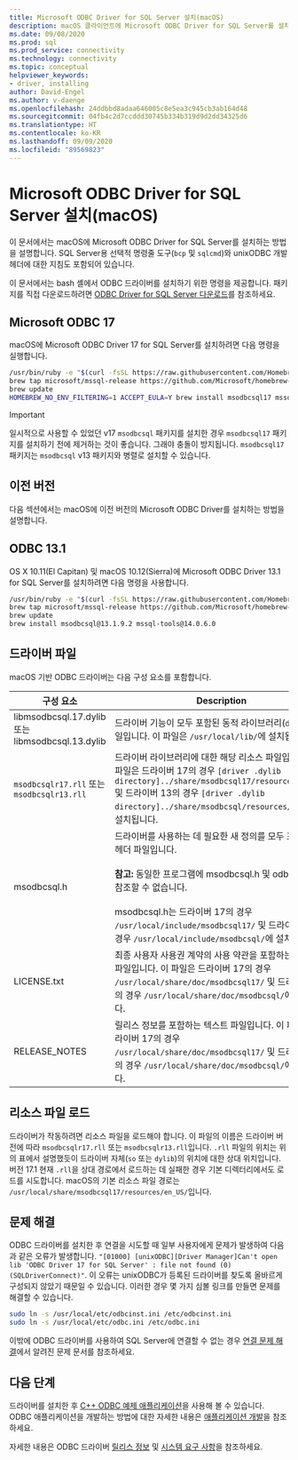 ```yaml
---
title: Microsoft ODBC Driver for SQL Server 설치(macOS)
description: macOS 클라이언트에 Microsoft ODBC Driver for SQL Server를 설치하여 데이터베이스 연결을 사용하도록 설정하는 방법을 알아봅니다.
ms.date: 09/08/2020
ms.prod: sql
ms.prod_service: connectivity
ms.technology: connectivity
ms.topic: conceptual
helpviewer_keywords:
- driver, installing
author: David-Engel
ms.author: v-daenge
ms.openlocfilehash: 24ddbbd8adaa646005c8e5ea3c945cb3ab164d48
ms.sourcegitcommit: 04fb4c2d7ccddd30745b334b319d9d2dd34325d6
ms.translationtype: HT
ms.contentlocale: ko-KR
ms.lasthandoff: 09/09/2020
ms.locfileid: "89569823"
---
```

# <a name="install-the-microsoft-odbc-driver-for-sql-server-macos"></a>Microsoft ODBC Driver for SQL Server 설치(macOS)

이 문서에서는 macOS에 Microsoft ODBC Driver for SQL Server를 설치하는 방법을 설명합니다. SQL Server용 선택적 명령줄 도구(`bcp` 및 `sqlcmd`)와 unixODBC 개발 헤더에 대한 지침도 포함되어 있습니다.

이 문서에서는 bash 셸에서 ODBC 드라이버를 설치하기 위한 명령을 제공합니다. 패키지를 직접 다운로드하려면 [ODBC Driver for SQL Server 다운로드](../download-odbc-driver-for-sql-server.md)를 참조하세요.

## <a name="microsoft-odbc-17"></a>Microsoft ODBC 17

macOS에 Microsoft ODBC Driver 17 for SQL Server를 설치하려면 다음 명령을 실행합니다.

```bash
/usr/bin/ruby -e "$(curl -fsSL https://raw.githubusercontent.com/Homebrew/install/master/install)"
brew tap microsoft/mssql-release https://github.com/Microsoft/homebrew-mssql-release
brew update
HOMEBREW_NO_ENV_FILTERING=1 ACCEPT_EULA=Y brew install msodbcsql17 mssql-tools
```

> [!IMPORTANT]
> 일시적으로 사용할 수 있었던 v17 `msodbcsql` 패키지를 설치한 경우 `msodbcsql17` 패키지를 설치하기 전에 제거하는 것이 좋습니다. 그래야 충돌이 방지됩니다. `msodbcsql17` 패키지는 `msodbcsql` v13 패키지와 병렬로 설치할 수 있습니다.

## <a name="previous-versions"></a>이전 버전

다음 섹션에서는 macOS에 이전 버전의 Microsoft ODBC Driver를 설치하는 방법을 설명합니다.

## <a name="odbc-131"></a><a id="13.1"></a> ODBC 13.1

OS X 10.11(El Capitan) 및 macOS 10.12(Sierra)에 Microsoft ODBC Driver 13.1 for SQL Server를 설치하려면 다음 명령을 사용합니다.

```bash
/usr/bin/ruby -e "$(curl -fsSL https://raw.githubusercontent.com/Homebrew/install/master/install)"
brew tap microsoft/mssql-release https://github.com/Microsoft/homebrew-mssql-release
brew update
brew install msodbcsql@13.1.9.2 mssql-tools@14.0.6.0
```

## <a name="driver-files"></a>드라이버 파일

macOS 기반 ODBC 드라이버는 다음 구성 요소를 포함합니다.

|구성 요소|Description|  
|---------------|-----------------|  
|libmsodbcsql.17.dylib 또는 libmsodbcsql.13.dylib|드라이버 기능이 모두 포함된 동적 라이브러리(`dylib`) 파일입니다. 이 파일은 `/usr/local/lib/`에 설치됩니다.|  
|`msodbcsqlr17.rll` 또는 `msodbcsqlr13.rll`|드라이버 라이브러리에 대한 해당 리소스 파일입니다. 이 파일은 드라이버 17의 경우 `[driver .dylib directory]../share/msodbcsql17/resources/en_US/` 및 드라이버 13의 경우 `[driver .dylib directory]../share/msodbcsql/resources/en_US/`에 설치됩니다. | 
|msodbcsql.h|드라이버를 사용하는 데 필요한 새 정의를 모두 포함하는 헤더 파일입니다.<br /><br /> **참고:**  동일한 프로그램에 msodbcsql.h 및 odbcss.h를 참조할 수 없습니다.<br /><br /> msodbcsql.h는 드라이버 17의 경우 `/usr/local/include/msodbcsql17/` 및 드라이버 13의 경우 `/usr/local/include/msodbcsql/`에 설치됩니다. |
|LICENSE.txt|최종 사용자 사용권 계약의 사용 약관을 포함하는 텍스트 파일입니다. 이 파일은 드라이버 17의 경우 `/usr/local/share/doc/msodbcsql17/` 및 드라이버 13의 경우 `/usr/local/share/doc/msodbcsql/`에 저장됩니다. |
|RELEASE_NOTES|릴리스 정보를 포함하는 텍스트 파일입니다. 이 파일은 드라이버 17의 경우 `/usr/local/share/doc/msodbcsql17/` 및 드라이버 13의 경우 `/usr/local/share/doc/msodbcsql/`에 저장됩니다. |

## <a name="resource-file-loading"></a>리소스 파일 로드

드라이버가 작동하려면 리소스 파일을 로드해야 합니다. 이 파일의 이름은 드라이버 버전에 따라 `msodbcsqlr17.rll` 또는 `msodbcsqlr13.rll`입니다. `.rll` 파일의 위치는 위의 표에서 설명했듯이 드라이버 자체(`so` 또는 `dylib`)의 위치에 대한 상대 위치입니다. 버전 17.1 현재 `.rll`을 상대 경로에서 로드하는 데 실패한 경우 기본 디렉터리에서도 로드를 시도합니다. macOS의 기본 리소스 파일 경로는 `/usr/local/share/msodbcsql17/resources/en_US/`입니다.

## <a name="troubleshooting"></a>문제 해결

ODBC 드라이버를 설치한 후 연결을 시도할 때 일부 사용자에게 문제가 발생하여 다음과 같은 오류가 발생합니다. `"[01000] [unixODBC][Driver Manager]Can't open lib 'ODBC Driver 17 for SQL Server' : file not found (0) (SQLDriverConnect)"`. 이 오류는 unixODBC가 등록된 드라이버를 찾도록 올바르게 구성되지 않았기 때문일 수 있습니다. 이러한 경우 몇 가지 심볼 링크를 만들면 문제를 해결할 수 있습니다.

```bash
sudo ln -s /usr/local/etc/odbcinst.ini /etc/odbcinst.ini
sudo ln -s /usr/local/etc/odbc.ini /etc/odbc.ini
```

이밖에 ODBC 드라이버를 사용하여 SQL Server에 연결할 수 없는 경우 [연결 문제 해결](known-issues-in-this-version-of-the-driver.md#connectivity)에서 알려진 문제 문서를 참조하세요.

## <a name="next-steps"></a>다음 단계

드라이버를 설치한 후 [C++ ODBC 예제 애플리케이션](../../odbc/cpp-code-example-app-connect-access-sql-db.md)을 사용해 볼 수 있습니다. ODBC 애플리케이션을 개발하는 방법에 대한 자세한 내용은 [애플리케이션 개발](../../../odbc/reference/develop-app/developing-applications.md)을 참조하세요.

자세한 내용은 ODBC 드라이버 [릴리스 정보](release-notes-odbc-sql-server-linux-mac.md) 및 [시스템 요구 사항](system-requirements.md)을 참조하세요.
